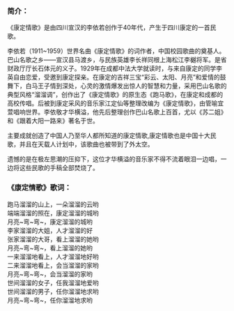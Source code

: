 

### 简介：

《康定情歌》是由四川宣汉的李依若创作于40年代，产生于四川康定的一首民歌。

李依若（1911~1959）世界名曲《康定情歌》的词作者，中国校园歌曲的奠基人。巴山名歌之乡——宣汉县马渡乡，与民族英雄李长祥同根上海松江李樾将军。是省财政厅厅长石体元的义子。1929年在成都中法大学就读时，与来自康定的同学李英自由恋爱，受邀到康定探亲。在康定的吉祥三宝“彩云、太阳、月亮”和爱情的鼓舞下，白马王子情到深处，心灵的激情爆发出惊人的智慧和力量，采用巴山名歌的典型风格“溜溜调”，创作出了《康定情歌》的原生态《跑马歌》，在康定和成都的高校传唱。后被到康定采风的音乐家江定仙等整理改编为《康定情歌》，由管喻宜萱唱响世界。李依敬才华横溢，他先后整理创作巴山名歌上百首，尤以《苏二姐》和《跟着大阳一路来》著名于世。

主要成就创造了中国人乃至华人都所知道的康定情歌,康定情歌也是中国十大民歌，并且在天载人计划中，该歌曲也被带到了外太空。  
  

遗憾的是在极左思潮的压抑下，这位才华横溢的音乐家不得不流着眼泪一边唱，一边将这些民歌的手稿全部焚烧了。

### 《康定情歌》歌词：

跑马溜溜的山上，一朵溜溜的云哟  
端端溜溜的照在，康定溜溜的城哟  
月亮~弯~弯~，康定溜溜的城哟  
李家溜溜的大姐，人才溜溜的好  
张家溜溜的大哥，看上溜溜的她哟  
月亮~弯~弯~，看上溜溜的她哟  
一来溜溜地看上，人才溜溜地好哟  
二来溜溜地看上，会当溜溜的家哟  
月亮~弯~弯~，会当溜溜的家哟  
世间溜溜的女子，任我溜溜地爱哟  
世间溜溜的男子，任你溜溜地求哟  
月亮~弯~弯~，任你溜溜地求哟

